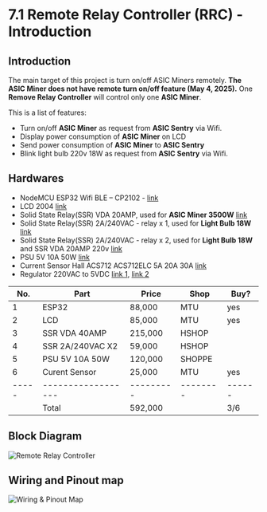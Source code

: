 # 7.1 Remote Relay Controller (RRC) - Introduction

## Introduction
The main target of this project is turn on/off ASIC Miners remotely. **The ASIC Miner does not have remote turn on/off feature (May 4, 2025).**
One **Remove Relay Controller** will control only one **ASIC Miner**.

This is a list of features:

- Turn on/off **ASIC Miner** as request from **ASIC Sentry** via Wifi.
- Display power consumption of **ASIC Miner** on LCD
- Send power consumption of **ASIC Miner** to **ASIC Sentry**
- Blink light bulb 220v 18W as request from **ASIC Sentry** via Wifi.

## Hardwares
- NodeMCU ESP32 Wifi BLE – CP2102 - [link](https://dientumtu.com/san-pham/nodemcu-esp32-wifi-ble-cp2102-kit-thu-phat-iot)
- LCD 2004 [link](https://dientumtu.com/san-pham/man-hinh-lcd-2004-2004a-xanh-duong-xanh-la)
- Solid State Relay(SSR) VDA 20AMP, used for **ASIC Miner 3500W** [link](https://hshop.vn/solid-state-relay-ssr-40-da-fotek-chinh-hang)
- Solid State Relay(SSR) 2A/240VAC - relay x 1, used for **Light Bulb 18W** [link](https://hshop.vn/module-1-relay-ran-ssr-5vdc)
- Solid State Relay(SSR) 2A/240VAC - relay x 2, used for **Light Bulb 18W** and SSR VDA 20AMP 220v [link](https://hshop.vn/module-2-relay-ran-ssr-5vdc)
- PSU 5V 10A 50W [link](https://shopee.vn/Ngu%E1%BB%93n-t%E1%BB%95-ong-5V-10A-50w-m%E1%BB%9Bi-i.48186394.5955942097)
- Current Sensor Hall ACS712 ACS712ELC 5A 20A 30A [link](https://dientumtu.com/san-pham/cam-bien-dong-dien-hall-acs712-acs712elc-5a-20a-30a-cho-arduino)
- Regulator 220VAC to 5VDC [link 1](https://hshop.vn/mach-nguon-xung-ac-dc-5vdc-3-5w), [link 2](https://www.dientumtu.com/san-pham/module-nguon-ac-dc-hi-link-hlk-pm01-5vdc-3w-2)

| No. | Part             | Price   | Shop   | Buy? |
|-----|------------------|---------|--------|------|
| 1   | ESP32            | 88,000  | MTU    | yes  |
| 2   | LCD              | 85,000  | MTU    | yes  |
| 3   | SSR VDA 40AMP    | 215,000 | HSHOP  |      |
| 4   | SSR 2A/240VAC X2 | 59,000  | HSHOP  |      |
| 5   | PSU 5V 10A 50W   | 120,000 | SHOPPE |      |
| 6   | Curent Sensor    | 25,000  | MTU    | yes  |
|-----|------------------|---------|--------|------|
|     | Total            | 592,000 |        | 3/6  |

## Block Diagram

![Remote Relay Controller](/images/008-remote_relay_controller.png)

## Wiring and Pinout map

![Wiring & Pinout Map](/images/009-remote_relay_controller_pinout.png)
